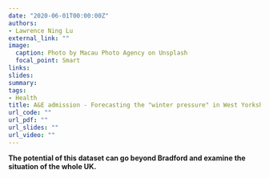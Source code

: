 ```yaml
---
date: "2020-06-01T00:00:00Z"
authors: 
- Lawrence Ning Lu
external_link: ""
image:
  caption: Photo by Macau Photo Agency on Unsplash
  focal_point: Smart
links:
slides:
summary:
tags:
- Health
title: A&E admission - Forecasting the "winter pressure" in West Yorkshire
url_code: ""
url_pdf: ""
url_slides: ""
url_video: ""
---
```


**The potential of this dataset can go beyond Bradford and examine the situation of the whole UK.**

![]()